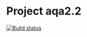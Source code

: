 # Project aqa2.2
[![Build status](https://ci.appveyor.com/api/projects/status/fvh0xus7dn2jf1eg/branch/master?svg=true)](https://ci.appveyor.com/project/OlegFilippoff/aqa2-1/branch/master)
